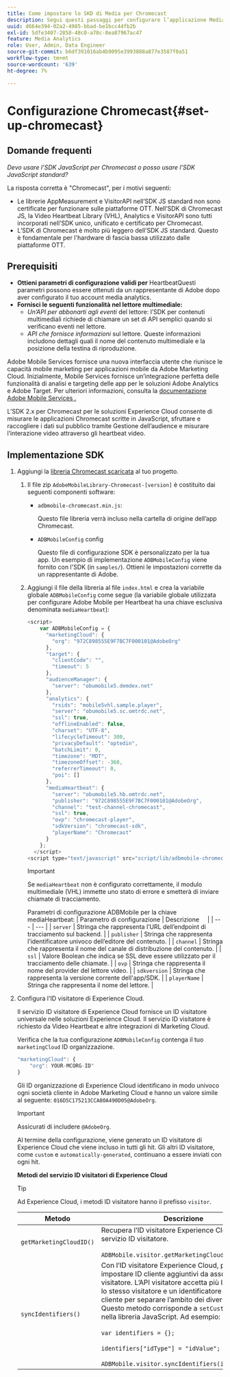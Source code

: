 ```yaml
---
title: Come impostare lo SKD di Media per Chromecast
description: Segui questi passaggi per configurare l’applicazione Media SDK su Chromecast.
uuid: d664e394-02a2-4985-bbad-be1bcc44fb2b
exl-id: 5dfe3407-2858-48c0-a70c-8ea87967ac47
feature: Media Analytics
role: User, Admin, Data Engineer
source-git-commit: b6df391016ab4b9095e3993808a877e3587f0a51
workflow-type: tm+mt
source-wordcount: '639'
ht-degree: 7%

---
```


# Configurazione Chromecast{#set-up-chromecast}

## Domande frequenti

_Devo usare l&#39;SDK JavaScript per Chromecast o posso usare l&#39;SDK JavaScript standard?_

La risposta corretta è &quot;Chromecast&quot;, per i motivi seguenti:
* Le librerie AppMeasurement e VisitorAPI nell’SDK JS standard non sono certificate per funzionare sulle piattaforme OTT. Nell’SDK di Chromecast JS, la Video Heartbeat Library (VHL), Analytics e VisitorAPI sono tutti incorporati nell’SDK unico, unificato e certificato per Chromecast.
* L’SDK di Chromecast è molto più leggero dell’SDK JS standard. Questo è fondamentale per l&#39;hardware di fascia bassa utilizzato dalle piattaforme OTT.

## Prerequisiti

* **Ottieni parametri di configurazione validi per**
HeartbeatQuesti parametri possono essere ottenuti da un rappresentante di Adobe dopo aver configurato il tuo account media analytics.
* **Fornisci le seguenti funzionalità nel lettore multimediale:**
   * *Un’API per abbonarti agli eventi*  del lettore: l’SDK per contenuti multimediali richiede di chiamare un set di API semplici quando si verificano eventi nel lettore.
   * *API che fornisce informazioni*  sul lettore. Queste informazioni includono dettagli quali il nome del contenuto multimediale e la posizione della testina di riproduzione.

Adobe Mobile Services fornisce una nuova interfaccia utente che riunisce le capacità mobile marketing per applicazioni mobile da Adobe Marketing Cloud. Inizialmente, Mobile Services fornisce un’integrazione perfetta delle funzionalità di analisi e targeting delle app per le soluzioni Adobe Analytics e Adobe Target. Per ulteriori informazioni, consulta la [documentazione Adobe Mobile Services .](https://experienceleague.adobe.com/docs/mobile-services/using/home.html?lang=it)

L’SDK 2.x per Chromecast per le soluzioni Experience Cloud consente di misurare le applicazioni Chromecast scritte in JavaScript, sfruttare e raccogliere i dati sul pubblico tramite Gestione dell’audience e misurare l’interazione video attraverso gli heartbeat video.

## Implementazione SDK

1. Aggiungi la [libreria Chromecast scaricata](/help/sdk-implement/download-sdks.md#download-2x-sdks) al tuo progetto.

   1. Il file zip `AdobeMobileLibrary-Chromecast-[version]` è costituito dai seguenti componenti software:

      * `adbmobile-chromecast.min.js`:

         Questo file libreria verrà incluso nella cartella di origine dell’app Chromecast.

      * `ADBMobileConfig` config

         Questo file di configurazione SDK è personalizzato per la tua app. Un esempio di implementazione `ADBMobileConfig` viene fornito con l&#39;SDK (in `samples/`). Ottieni le impostazioni corrette da un rappresentante di Adobe.
   1. Aggiungi il file della libreria al file `index.html` e crea la variabile globale `ADBMobileConfig` come segue (la variabile globale utilizzata per configurare Adobe Mobile per Heartbeat ha una chiave esclusiva denominata `mediaHeartbeat`):

      ```js
      <script>
          var ADBMobileConfig = {
            "marketingCloud": {
              "org": "972C898555E9F7BC7F000101@AdobeOrg"
            },
            "target": {
              "clientCode": "",
              "timeout": 5
            },
            "audienceManager": {
              "server": "obumobile5.demdex.net"
            },
            "analytics": {
              "rsids": "mobile5vhl.sample.player",
              "server": "obumobile5.sc.omtrdc.net",
              "ssl": true,
              "offlineEnabled": false,
              "charset": "UTF-8",
              "lifecycleTimeout": 300,
              "privacyDefault": "optedin",
              "batchLimit": 0,
              "timezone": "MDT",
              "timezoneOffset": -360,
              "referrerTimeout": 0,
              "poi": []
            },
            "mediaHeartbeat": {
              "server": "obumobile5.hb.omtrdc.net",
              "publisher": "972C898555E9F7BC7F000101@AdobeOrg",
              "channel": "test-channel-chromecast",
              "ssl": true,
              "ovp": "chromecast-player",
              "sdkVersion": "chromecast-sdk",
              "playerName": "Chromecast"
            }
          };
        </script>
      <script type="text/javascript" src="script/lib/adbmobile-chromecast.min.js"></script>
      ```

      >[!IMPORTANT]
      >
      >Se `mediaHeartbeat` non è configurato correttamente, il modulo multimediale (VHL) immette uno stato di errore e smetterà di inviare chiamate di tracciamento.

      Parametri di configurazione ADBMobile per la chiave mediaHeartbeat:
   | Parametro di configurazione | Descrizione     |
   | --- | --- |
   | `server` | Stringa che rappresenta l’URL dell’endpoint di tracciamento sul backend. |
   | `publisher` | Stringa che rappresenta l’identificatore univoco dell’editore del contenuto. |
   | `channel` | Stringa che rappresenta il nome del canale di distribuzione del contenuto. |
   | `ssl` | Valore Boolean che indica se SSL deve essere utilizzato per il tracciamento delle chiamate. |
   | `ovp` | Stringa che rappresenta il nome del provider del lettore video. |
   | `sdkversion` | Stringa che rappresenta la versione corrente dell&#39;app/SDK. |
   | `playerName` | Stringa che rappresenta il nome del lettore. |


1. Configura l&#39;ID visitatore di Experience Cloud.

   Il servizio ID visitatore di Experience Cloud fornisce un ID visitatore universale nelle soluzioni Experience Cloud. Il servizio ID visitatore è richiesto da Video Heartbeat e altre integrazioni di Marketing Cloud.

   Verifica che la tua configurazione `ADBMobileConfig` contenga il tuo `marketingCloud` ID organizzazione.

   ```js
   "marketingCloud": {
       "org": YOUR-MCORG-ID"
   }
   ```

   Gli ID organizzazione di Experience Cloud identificano in modo univoco ogni società cliente in Adobe Marketing Cloud e hanno un valore simile al seguente: `016D5C175213CCA80A490D05@AdobeOrg`.

   >[!IMPORTANT]
   >
   >Assicurati di includere `@AdobeOrg`.

   Al termine della configurazione, viene generato un ID visitatore di Experience Cloud che viene incluso in tutti gli hit. Gli altri ID visitatore, come `custom` e `automatically-generated`, continuano a essere inviati con ogni hit.

   **Metodi del servizio ID visitatori di Experience Cloud**

   >[!TIP]
   >
   >Ad Experience Cloud, i metodi ID visitatore hanno il prefisso `visitor`.

   | Metodo | Descrizione |
   | --- | --- |
   | `getMarketingCloudID()` | Recupera l’ID visitatore Experience Cloud dal servizio ID visitatore.  <br/><br/>`ADBMobile.visitor.getMarketingCloudID();` |
   | `syncIdentifiers()` | Con l’ID visitatore Experience Cloud, puoi impostare ID cliente aggiuntivi da associare a ogni visitatore. L’API visitatore accetta più ID cliente per lo stesso visitatore e un identificatore del tipo di cliente per separare l’ambito dei diversi ID cliente. Questo metodo corrisponde a `setCustomerIDs()` nella libreria JavaScript.  Ad esempio: <br/><br/>`var identifiers = {};` <br/><br/>`identifiers["idType"] = "idValue";` <br/><br/>`ADBMobile.visitor.syncIdentifiers(identifiers);` |



<!--   **Postbacks -** For more information about configuring postbacks, see [Configure Postbacks.](https://experienceleague.adobe.com/docs/mobile-services/using/manage-app-settings-ug/configuring-app/signals.html) -->
